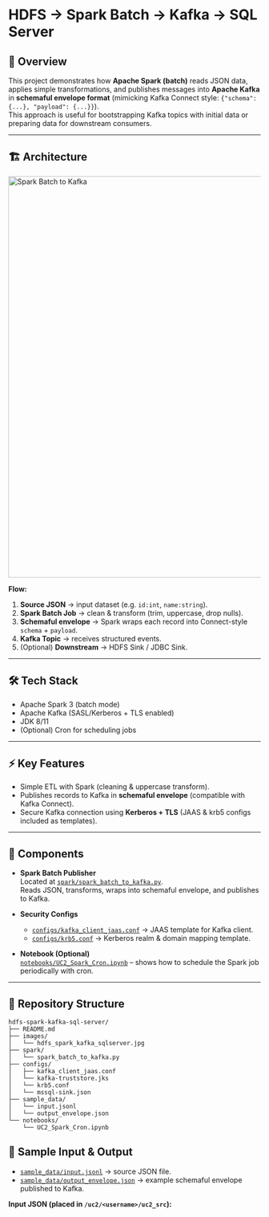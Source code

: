 # HDFS → Spark Batch → Kafka → SQL Server

## 📖 Overview
This project demonstrates how **Apache Spark (batch)** reads JSON data, applies simple transformations, and publishes messages into **Apache Kafka** in **schemaful envelope format** (mimicking Kafka Connect style: `{"schema": {...}, "payload": {...}}`).  
This approach is useful for bootstrapping Kafka topics with initial data or preparing data for downstream consumers.

---
 
## 🏗 Architecture
<img src="images/hdfs_spark_kafka_sqlserver.jpg" alt="Spark Batch to Kafka" width="800"/>

**Flow:**
1. **Source JSON** → input dataset (e.g. `id:int`, `name:string`).  
2. **Spark Batch Job** → clean & transform (trim, uppercase, drop nulls).  
3. **Schemaful envelope** → Spark wraps each record into Connect-style `schema` + `payload`.  
4. **Kafka Topic** → receives structured events.  
5. (Optional) **Downstream** → HDFS Sink / JDBC Sink.

---

## 🛠 Tech Stack
- Apache Spark 3 (batch mode)  
- Apache Kafka (SASL/Kerberos + TLS enabled)  
- JDK 8/11  
- (Optional) Cron for scheduling jobs  

---

## ⚡ Key Features
- Simple ETL with Spark (cleaning & uppercase transform).  
- Publishes records to Kafka in **schemaful envelope** (compatible with Kafka Connect).  
- Secure Kafka connection using **Kerberos + TLS** (JAAS & krb5 configs included as templates).  

---

## 🚀 Components
- **Spark Batch Publisher**  
  Located at [`spark/spark_batch_to_kafka.py`](spark/spark_batch_to_kafka.py).  
  Reads JSON, transforms, wraps into schemaful envelope, and publishes to Kafka.  

- **Security Configs**  
  - [`configs/kafka_client_jaas.conf`](configs/kafka_client_jaas.conf) → JAAS template for Kafka client.  
  - [`configs/krb5.conf`](configs/krb5.conf) → Kerberos realm & domain mapping template.  

- **Notebook (Optional)**  
  [`notebooks/UC2_Spark_Cron.ipynb`](notebooks/UC2_Spark_Cron.ipynb) – shows how to schedule the Spark job periodically with cron.

---

## 📂 Repository Structure
```text
hdfs-spark-kafka-sql-server/
├── README.md
├── images/
│   └── hdfs_spark_kafka_sqlserver.jpg
├── spark/
│   └── spark_batch_to_kafka.py
├── configs/
│   ├── kafka_client_jaas.conf
│   └── kafka-truststore.jks
│   └── krb5.conf
│   └── mssql-sink.json
├── sample_data/
│   └── input.jsonl
│   └── output_envelope.json
└── notebooks/
    └── UC2_Spark_Cron.ipynb
```

## 🧪 Sample Input & Output

- [`sample_data/input.jsonl`](sample_data/input.jsonl) → source JSON file.  
- [`sample_data/output_envelope.json`](sample_data/output_envelope.json) → example schemaful envelope published to Kafka.

**Input JSON (placed in `/uc2/<username>/uc2_src`):**


